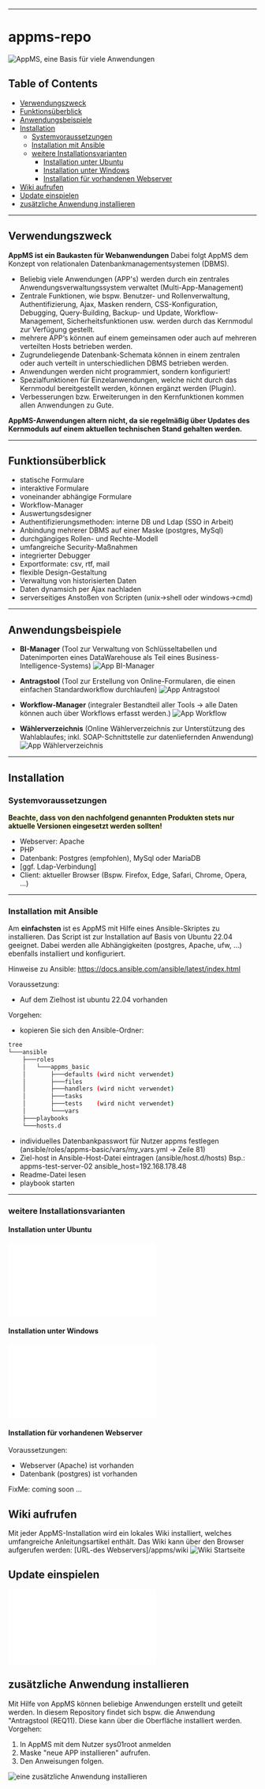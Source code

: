***
# appms-repo

![AppMS, eine Basis für viele Anwendungen](/img/eine_basis_fuer_viele_apps.jpg)


## Table of Contents
- [Verwendungszweck](#Verwendungszweck)
- [Funktionsüberblick](#Funktionsüberblick)
- [Anwendungsbeispiele](#Anwendungsbeispiele)
- [Installation](#Installation)
  - [Systemvoraussetzungen](#Systemvoraussetzungen)
  - [Installation mit Ansible](#Installation-mit-Ansible)
  - [weitere Installationsvarianten](#weitere-Installationsvarianten)
    - [Installation unter Ubuntu](#Installation-unter-Ubuntu)
    - [Installation unter Windows](#Installation-unter-Windows)
    - [Installation für vorhandenen Webserver](Installation-für-vorhandenen-Webserver)
- [Wiki aufrufen](#Wiki-aufrufen)
- [Update einspielen](#Update-einspielen)
- [zusätzliche Anwendung installieren](#zusätzliche-Anwendungen-installieren)



***
## Verwendungszweck



**AppMS ist ein Baukasten für Webanwendungen**
Dabei folgt AppMS dem Konzept von relationalen Datenbankmanagementsystemen (DBMS).

  * Beliebig viele Anwendungen (APP's) werden durch ein zentrales Anwendungsverwaltungssystem verwaltet (Multi-App-Management)
  * Zentrale Funktionen, wie bspw. Benutzer- und Rollenverwaltung, Authentifizierung, Ajax, Masken rendern, CSS-Konfiguration, Debugging, Query-Building, Backup- und Update, Workflow-Management, Sicherheitsfunktionen usw. werden durch das Kernmodul zur Verfügung gestellt.
  * mehrere APP‘s können auf einem gemeinsamen oder auch auf mehreren verteilten Hosts betrieben werden.
  * Zugrundeliegende Datenbank-Schemata können in einem zentralen oder auch verteilt in unterschiedlichen DBMS betrieben werden.
  * Anwendungen werden nicht programmiert, sondern konfiguriert!
  * Spezialfunktionen für Einzelanwendungen, welche nicht durch das Kernmodul bereitgestellt werden, können ergänzt werden (Plugin).
  * Verbesserungen bzw. Erweiterungen in den Kernfunktionen kommen allen Anwendungen zu Gute.


**AppMS-Anwendungen altern nicht, da sie regelmäßig über Updates des Kernmoduls auf einem aktuellen technischen Stand gehalten werden.**

***
## Funktionsüberblick


* statische Formulare
* interaktive Formulare
* voneinander abhängige Formulare
* Workflow-Manager
* Auswertungsdesigner
* Authentifizierungsmethoden: interne DB und Ldap (SSO in Arbeit)
* Anbindung mehrerer DBMS auf einer Maske (postgres, MySql)
* durchgängiges Rollen- und Rechte-Modell
* umfangreiche Security-Maßnahmen
* integrierter Debugger
* Exportformate: csv, rtf, mail
* flexible Design-Gestaltung
* Verwaltung von historisierten Daten
* Daten dynamsich per Ajax nachladen
* serverseitiges Anstoßen von Scripten (unix->shell oder  windows->cmd)




***
## Anwendungsbeispiele


* **BI-Manager** (Tool zur Verwaltung von Schlüsseltabellen und Datenimporten eines DataWarehouse als Teil eines Business-Intelligence-Systems)
![App BI-Manager](/img/example_bi-manager.png)





* **Antragstool** (Tool zur Erstellung von Online-Formularen, die einen einfachen Standardworkflow durchlaufen)
![App Antragstool](/img/example_req11.png)





* **Workflow-Manager** (integraler Bestandteil aller Tools -> alle Daten können auch über Workflows erfasst werden.)
![App Workflow](/img/example_workflow.png)





* **Wählerverzeichnis** (Online Wählerverzeichnis zur Unterstützung des Wahlablaufes; inkl. SOAP-Schnittstelle zur datenliefernden Anwendung)
![App Wählerverzeichnis](/img/example_vote1.png)




***
## Installation


### Systemvoraussetzungen
**<span style="background-color:lightyellow">Beachte, dass von den nachfolgend genannten Produkten stets nur aktuelle  Versionen eingesetzt werden sollten!</span>**


  * Webserver: Apache 
  * PHP
  * Datenbank: Postgres (empfohlen), MySql oder MariaDB
  * [ggf. Ldap-Verbindung]
  * Client: aktueller Browser (Bspw. Firefox, Edge, Safari, Chrome, Opera, …)

***
### Installation mit Ansible
Am **einfachsten** ist es AppMS mit Hilfe eines Ansible-Skriptes zu installieren. Das Script ist zur Installation auf Basis von Ubuntu 22.04 geeignet. Dabei werden alle Abhängigkeiten (postgres, Apache, ufw, ...) ebenfalls installiert und konfiguriert.

Hinweise zu Ansible: https://docs.ansible.com/ansible/latest/index.html

Voraussetzung:
- Auf dem Zielhost ist ubuntu 22.04 vorhanden

Vorgehen:
- kopieren Sie sich den Ansible-Ordner: 
```bash
tree 
└───ansible
    ├───roles
    │   └───appms_basic
    │       ├───defaults (wird nicht verwendet)
    │       ├───files    
    │       ├───handlers (wird nicht verwendet)
    │       ├───tasks    
    │       ├───tests    (wird nicht verwendet)
    │       └───vars
    ├───playbooks
    └───hosts.d
```
- individuelles Datenbankpasswort für Nutzer appms festlegen (ansible/roles/appms-basic/vars/my_vars.yml -> Zeile 81)
- Ziel-host in Ansible-Host-Datei eintragen (ansible/host.d/hosts)  Bsp.: appms-test-server-02    ansible_host=192.168.178.48
- Readme-Datei lesen
- playbook starten





***
### weitere Installationsvarianten


#### Installation unter Ubuntu
![Installation einer produktiven Umgebung unter Ubuntu](/install/installation_einer_produktivumgebung_ubuntu.pdf)


#### Installation unter Windows
![Installation einer produktiven Umgebung unter Ubuntu](/install/installation_einer_testumgebung_windows.pdf)


#### Installation für vorhandenen Webserver
Voraussetzungen:
- Webserver (Apache) ist vorhanden
- Datenbank (postgres) ist vorhanden

FixMe: coming soon ...


## Wiki aufrufen
Mit jeder AppMS-Installation wird ein lokales Wiki installiert, welches umfangreiche Anleitungsartikel enthält.
Das Wiki kann über den Browser aufgerufen werden: [URL-des Webservers]/appms/wiki
![Wiki Startseite](/img/wiki-start.png)


## Update einspielen
![Update einspielen](/install/update_programmversion_installieren.pdf)

## zusätzliche Anwendung installieren
Mit Hilfe von AppMS können beliebige Anwendungen erstellt und geteilt werden. In diesem Repository findet sich bspw. die Anwendung "Antragstool (REQ11). Diese kann über die Oberfläche installiert werden.
Vorgehen:
1. In AppMS mit dem Nutzer sys01root anmelden
2. Maske "neue APP installieren" aufrufen.
3. Den Anweisungen folgen.


![eine zusätzliche Anwendung installieren](/img/weitere_app_installieren.png)


